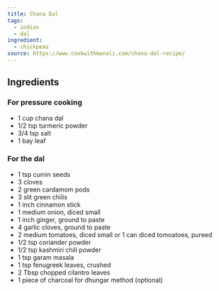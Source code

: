 ```yaml
---
title: Chana Dal
tags:
  - indian
  - dal
ingredient:
  - chickpeas
source: https://www.cookwithmanali.com/chana-dal-recipe/
---
```


## Ingredients

### For pressure cooking

- 1 cup chana dal
- 1/2 tsp turmeric powder
- 3/4 tsp salt
- 1 bay leaf

### For the dal

- 1 tsp cumin seeds
- 3 cloves
- 2 green cardamom pods
- 3 slit green chilis
- 1 inch cinnamon stick
- 1 medium onion, diced small
- 1 inch ginger, ground to paste
- 4 garlic cloves, ground to paste
- 2 medium tomatoes, diced small or 1 can diced tomoatoes, pureed
- 1/2 tsp coriander powder
- 1/2 tsp kashmiri chili powder
- 1 tsp garam masala
- 1 tsp fenugreek leaves, crushed
- 2 Tbsp chopped cilantro leaves
- 1 piece of charcoal for dhungar method (optional)
